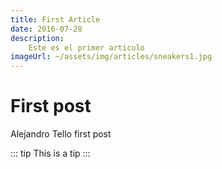 ```yaml
---
title: First Article
date: 2016-07-28
description:
    Este es el primer articulo
imageUrl: ~/assets/img/articles/sneakers1.jpg
---
```


# First post

Alejandro Tello first post

::: tip
This is a tip
:::
